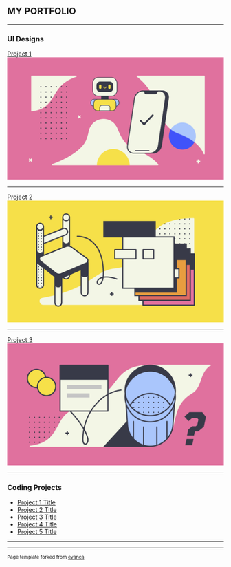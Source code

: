 ## MY PORTFOLIO

---

### UI Designs 

[Project 1](/sample_page)
<img src="images/abstract-1.png?raw=true"/>

---
[Project 2](/sample_page)
<img src="images/abstract-2.png?raw=true"/>

---
[Project 3](/sample_page)
<img src="images/abstract-3.png?raw=true"/>

---

### Coding Projects

- [Project 1 Title](http://example.com/)
- [Project 2 Title](http://example.com/)
- [Project 3 Title](http://example.com/)
- [Project 4 Title](http://example.com/)
- [Project 5 Title](http://example.com/)

---




---
<p style="font-size:11px">Page template forked from <a href="https://github.com/evanca/quick-portfolio">evanca</a></p>
<!-- Remove above link if you don't want to attibute -->
